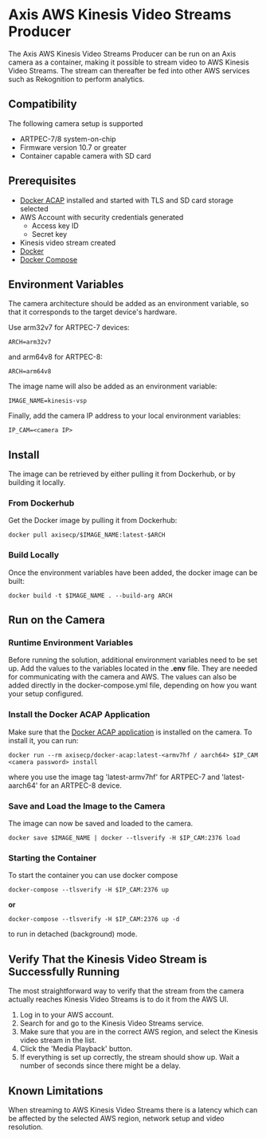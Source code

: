 # Axis AWS Kinesis Video Streams Producer

The Axis AWS Kinesis Video Streams Producer can be run on an Axis camera as a container, making it possible to stream video to AWS Kinesis Video Streams. The stream can thereafter be fed into other AWS services such as Rekognition to perform analytics.

## Compatibility

The following camera setup is supported

- ARTPEC-7/8 system-on-chip
- Firmware version 10.7 or greater
- Container capable camera with SD card

## Prerequisites

- [Docker ACAP](https://github.com/AxisCommunications/docker-acap) installed and started with TLS and SD card storage selected
- AWS Account with security credentials generated
  - Access key ID
  - Secret key
- Kinesis video stream created
- [Docker](https://docs.docker.com/get-docker/)
- [Docker Compose](https://docs.docker.com/compose/install/)

## Environment Variables

The camera architecture should be added as an environment variable, so that it corresponds to the target device's hardware.

Use arm32v7 for ARTPEC-7 devices:

```
ARCH=arm32v7
```

and arm64v8 for ARTPEC-8:

```
ARCH=arm64v8
```

The image name will also be added as an environment variable:

```
IMAGE_NAME=kinesis-vsp
```

Finally, add the camera IP address to your local environment variables:

```
IP_CAM=<camera IP>
```

## Install

The image can be retrieved by either pulling it from Dockerhub, or by building it locally.

### From Dockerhub

Get the Docker image by pulling it from Dockerhub:

```
docker pull axisecp/$IMAGE_NAME:latest-$ARCH
```

### Build Locally

Once the environment variables have been added, the docker image can be built:

```
docker build -t $IMAGE_NAME . --build-arg ARCH
```

## Run on the Camera

### Runtime Environment Variables

Before running the solution, additional environment variables need to be set up. Add the values to the variables located in the __.env__ file. They are needed for communicating with the camera and AWS. The values can also be added directly in the docker-compose.yml file, depending on how you want your setup configured.

### Install the Docker ACAP Application

Make sure that the [Docker ACAP application](https://github.com/AxisCommunications/docker-acap) is installed on the camera. To install it, you can run:

```
docker run --rm axisecp/docker-acap:latest-<armv7hf / aarch64> $IP_CAM <camera password> install
```

where you use the image tag 'latest-armv7hf' for ARTPEC-7 and 'latest-aarch64' for an ARTPEC-8 device.

### Save and Load the Image to the Camera

The image can now be saved and loaded to the camera.

```
docker save $IMAGE_NAME | docker --tlsverify -H $IP_CAM:2376 load
```

### Starting the Container

To start the container you can use docker compose

```
docker-compose --tlsverify -H $IP_CAM:2376 up
```

__or__


```
docker-compose --tlsverify -H $IP_CAM:2376 up -d
```

to run in detached (background) mode.

## Verify That the Kinesis Video Stream is Successfully Running

The most straightforward way to verify that the stream from the camera actually reaches Kinesis Video Streams is to do it from the AWS UI.

1. Log in to your AWS account.
2. Search for and go to the Kinesis Video Streams service.
3. Make sure that you are in the correct AWS region, and select the Kinesis video stream in the list.
4. Click the 'Media Playback' button.
5. If everything is set up correctly, the stream should show up. Wait a number of seconds since there might be a delay. 

## Known Limitations
When streaming to AWS Kinesis Video Streams there is a latency which can be affected by the selected AWS region, network setup and video resolution.
